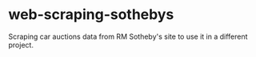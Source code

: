 # web-scraping-sothebys
Scraping car auctions data from RM Sotheby's site to use it in a different project.
